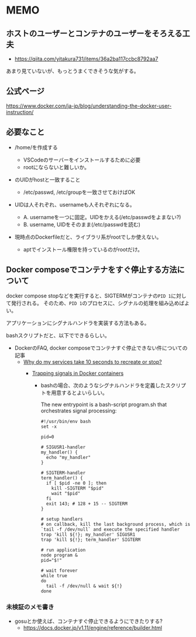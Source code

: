 
# MEMO

## ホストのユーザーとコンテナのユーザーをそろえる工夫

- https://qiita.com/yitakura731/items/36a2ba117ccbc8792aa7

あまり見ていないが、もっとうまくできそうな気がする。


## 公式ページ

https://www.docker.com/ja-jp/blog/understanding-the-docker-user-instruction/

## 必要なこと

- /home/<username>を作成する
  - VSCodeのサーバーをインストールするために必要
  - rootにならないと難しいか。
- <username>のUIDがhostと一致すること
  - /etc/passwd, /etc/groupを一致させておけばOK
- UIDは人それぞれ、usernameも人それぞれになる。
  - A. usernameを一つに固定。UIDをかえる(/etc/passwdをよまない?)
  - B. username, UIDをそのまま(/etc/passwdを読む)

- 現時点のDockerfileだと、ライブラリ系がrootでしか使えない。
  - aptでインストール権限を持っているのがrootだけ。


## Docker composeでコンテナをすぐ停止する方法について

docker compose stopなどを実行すると、SIGTERMがコンテナの`PID 1`に対して発行される。
そのため、`PID 1`のプロセスに、シグナルの処理を組み込めばよい。

アプリケーションにシグナルハンドラを実装する方法もある。

bashスクリプトだと、以下でできるらしい。

- DockerのFAQ, docker composeでコンテナすぐ停止できない件についての記事
  - [Why do my services take 10 seconds to recreate or stop?](https://docs.docker.com/compose/support-and-feedback/faq/#why-do-my-services-take-10-seconds-to-recreate-or-stop)
    - [Trapping signals in Docker containers](https://medium.com/@gchudnov/trapping-signals-in-docker-containers-7a57fdda7d86)
  
      - bashの場合、次のようなシグナルハンドラを定義したスクリプトを用意するとよいらしい。
    
        The new entrypoint is a bash-script program.sh that orchestrates signal processing:
        ```
        #!/usr/bin/env bash
        set -x
  
        pid=0
  
        # SIGUSR1-handler
        my_handler() {
          echo "my_handler"
        }
  
        # SIGTERM-handler
        term_handler() {
          if [ $pid -ne 0 ]; then
            kill -SIGTERM "$pid"
            wait "$pid"
          fi
          exit 143; # 128 + 15 -- SIGTERM
        }
  
        # setup handlers
        # on callback, kill the last background process, which is `tail -f /dev/null` and execute the specified handler
        trap 'kill ${!}; my_handler' SIGUSR1
        trap 'kill ${!}; term_handler' SIGTERM
  
        # run application
        node program &
        pid="$!"
  
        # wait forever
        while true
        do
          tail -f /dev/null & wait ${!}
        done
        ```

### 未検証のメモ書き

- gosuとか使えば、コンテナすぐ停止できるようにできたりする?
  - https://docs.docker.jp/v1.11/engine/reference/builder.html
